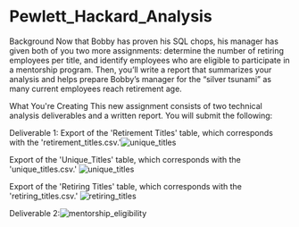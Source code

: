 # Pewlett_Hackard_Analysis
Background
Now that Bobby has proven his SQL chops, his manager has given both of you two more assignments: determine the number of retiring employees per title, and identify employees who are eligible to participate in a mentorship program. Then, you’ll write a report that summarizes your analysis and helps prepare Bobby’s manager for the “silver tsunami” as many current employees reach retirement age.

What You're Creating
This new assignment consists of two technical analysis deliverables and a written report. You will submit the following:

Deliverable 1:
Export of the 'Retirement Titles' table, which corresponds with the 'retirement_titles.csv.'![unique_titles](https://user-images.githubusercontent.com/67697826/198502212-5e594c15-30e8-4011-97bd-0e4b1fd3fda9.png)








Export of the 'Unique_Titles' table, which corresponds with the 'unique_titles.csv.' ![unique_titles](https://user-images.githubusercontent.com/67697826/198502534-76ebced5-7a4a-482a-bb6b-915053fe0bd6.png)





Export of the 'Retiring Titles' table, which corresponds with the 'retiring_titles.csv.' ![retiring_titles](https://user-images.githubusercontent.com/67697826/198503053-52ef2c1e-1813-4816-8791-b9c42c556039.png)




Deliverable 2:![mentorship_eligibility](https://user-images.githubusercontent.com/67697826/198503811-2fe510a4-2f88-4d46-b2d0-019ce0341bf5.png)


